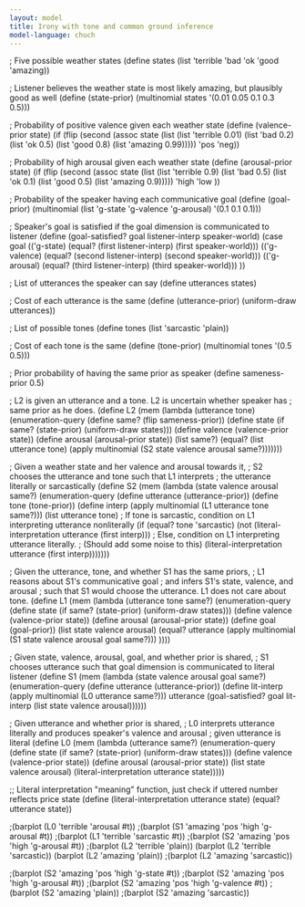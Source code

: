```yaml
---
layout: model
title: Irony with tone and common ground inference
model-language: chuch
---
```


; Five possible weather states
(define states
  (list 'terrible 'bad 'ok 'good 'amazing))

; Listener believes the weather state is most likely amazing, but plausibly good as well
(define (state-prior) 
  (multinomial states '(0.01 0.05 0.1 0.3 0.5)))

; Probability of positive valence given each weather state
(define (valence-prior state)
  (if (flip (second (assoc state
                           (list (list 'terrible 0.01)
                                 (list 'bad 0.2)
                                 (list 'ok 0.5)
                                 (list 'good 0.8)
                                 (list 'amazing 0.99)))))
     'pos
     'neg))

; Probability of high arousal given each weather state
(define (arousal-prior state)
  (if (flip (second (assoc state
                           (list (list 'terrible 0.9)
                                 (list 'bad 0.5)
                                 (list 'ok 0.1)
                                 (list 'good 0.5)
                                 (list 'amazing 0.9)))))
      'high
      'low
      ))

; Probability of the speaker having each communicative goal
(define (goal-prior)
  (multinomial (list 'g-state 'g-valence 'g-arousal) '(0.1 0.1 0.1)))

; Speaker's goal is satisfied if the goal dimension is communicated to listener
(define (goal-satisfied? goal listener-interp speaker-world)
  (case goal
    (('g-state) (equal? (first listener-interp) (first speaker-world)))
    (('g-valence) (equal? (second listener-interp) (second speaker-world)))
    (('g-arousal) (equal? (third listener-interp) (third speaker-world)))
        ))

; List of utterances the speaker can say
(define utterances states)

; Cost of each utterance is the same
(define (utterance-prior) (uniform-draw utterances))

; List of possible tones
(define tones (list 'sarcastic 'plain))

; Cost of each tone is the same
(define (tone-prior) (multinomial tones '(0.5 0.5)))

; Prior probability of having the same prior as speaker
(define sameness-prior 0.5)

; L2 is given an utterance and a tone. L2 is uncertain whether speaker has
; same prior as he does.
(define L2
  (mem
   (lambda (utterance tone)
     (enumeration-query
      (define same? (flip sameness-prior))
      (define state 
        (if same? (state-prior)
            (uniform-draw states)))
      (define valence (valence-prior state))
      (define arousal (arousal-prior state))
      (list same?)
      (equal? (list utterance tone) (apply multinomial (S2 state valence arousal same?)))))))

; Given a weather state and her valence and arousal towards it,
; S2 chooses the utterance and tone such that L1 interprets
; the utterance literally or sarcastically
(define S2
  (mem
   (lambda (state valence arousal same?)
     (enumeration-query
      (define utterance (utterance-prior))
      (define tone (tone-prior))
      (define interp (apply multinomial (L1 utterance tone same?)))
      (list utterance tone)
      ; If tone is sarcastic, condition on L1 interpreting utterance nonliterally
      (if (equal? tone 'sarcastic) (not (literal-interpretation utterance (first interp)))
          ; Else, condition on L1 interpreting utterance literally.
          ; (Should add some noise to this)
          (literal-interpretation utterance (first interp)))))))

; Given the utterance, tone, and whether S1 has the same priors,
; L1 reasons about S1's communicative goal
; and infers S1's state, valence, and arousal
; such that S1 would choose the utterance. L1 does not care about tone.
(define L1
  (mem
   (lambda (utterance tone same?)
     (enumeration-query
      (define state 
        (if same? (state-prior)
            (uniform-draw states)))
      (define valence (valence-prior state))
      (define arousal (arousal-prior state))
      (define goal (goal-prior))
      (list state valence arousal)
      (equal? utterance (apply multinomial (S1 state valence arousal goal same?)))
      ))))

; Given state, valence, arousal, goal, and whether prior is shared,
; S1 chooses utterance such that goal dimension is communicated to literal listener
(define S1
  (mem
   (lambda (state valence arousal goal same?)
     (enumeration-query
      (define utterance (utterance-prior))
      (define lit-interp (apply multinomial (L0 utterance same?)))
      utterance
          (goal-satisfied? goal lit-interp (list state valence arousal))))))

; Given utterance and whether prior is shared,
; L0 interprets utterance literally and produces speaker's valence and arousal
; given utterance is literal
(define L0
  (mem
   (lambda (utterance same?)
     (enumeration-query
      (define state 
        (if same? (state-prior)
            (uniform-draw states)))
      (define valence (valence-prior state))
      (define arousal (arousal-prior state))
      (list state valence arousal)
      (literal-interpretation utterance state)))))

;; Literal interpretation "meaning" function, just check if uttered number reflects price state
(define (literal-interpretation utterance state)
  (equal? utterance state))



;(barplot (L0 'terrible 'arousal #t))
;(barplot (S1 'amazing 'pos 'high 'g-arousal #t))
;(barplot (L1 'terrible 'sarcastic #t))
;(barplot (S2 'amazing 'pos 'high 'g-arousal #t))
;(barplot (L2 'terrible 'plain))
(barplot (L2 'terrible 'sarcastic))
(barplot (L2 'amazing 'plain))
;(barplot (L2 'amazing 'sarcastic))

;(barplot (S2 'amazing 'pos 'high 'g-state #t))
;(barplot (S2 'amazing 'pos 'high 'g-arousal #t))
;(barplot (S2 'amazing 'pos 'high 'g-valence #t))
;(barplot (S2 'amazing 'plain))
;(barplot (S2 'amazing 'sarcastic))

